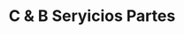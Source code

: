 ---
title: "C & B Seryicios Partes"
url: /los-alcarrizos/c-y-b-seryicios-partes/
shop: piezas de automóviles
---